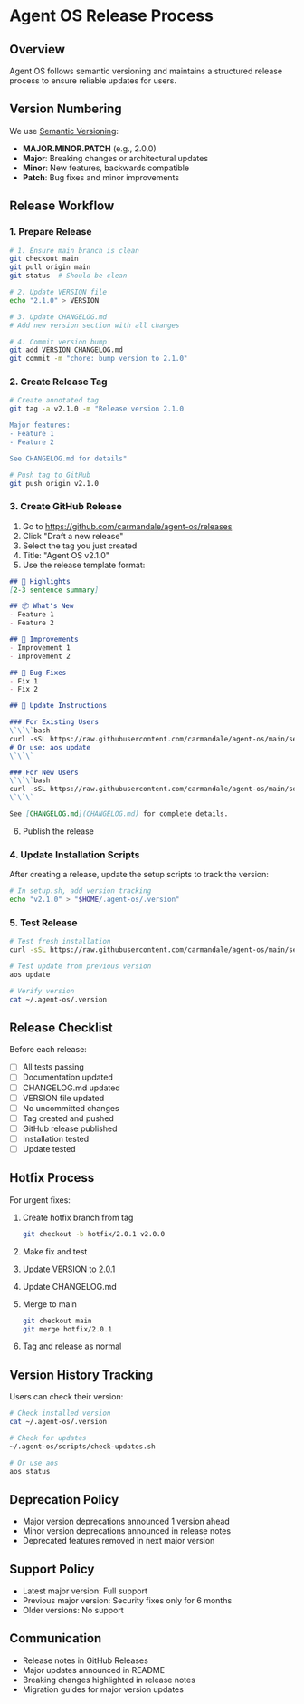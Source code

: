 # Agent OS Release Process

## Overview

Agent OS follows semantic versioning and maintains a structured release process to ensure reliable updates for users.

## Version Numbering

We use [Semantic Versioning](https://semver.org/):
- **MAJOR.MINOR.PATCH** (e.g., 2.0.0)
- **Major**: Breaking changes or architectural updates
- **Minor**: New features, backwards compatible
- **Patch**: Bug fixes and minor improvements

## Release Workflow

### 1. Prepare Release

```bash
# 1. Ensure main branch is clean
git checkout main
git pull origin main
git status  # Should be clean

# 2. Update VERSION file
echo "2.1.0" > VERSION

# 3. Update CHANGELOG.md
# Add new version section with all changes

# 4. Commit version bump
git add VERSION CHANGELOG.md
git commit -m "chore: bump version to 2.1.0"
```

### 2. Create Release Tag

```bash
# Create annotated tag
git tag -a v2.1.0 -m "Release version 2.1.0

Major features:
- Feature 1
- Feature 2

See CHANGELOG.md for details"

# Push tag to GitHub
git push origin v2.1.0
```

### 3. Create GitHub Release

1. Go to https://github.com/carmandale/agent-os/releases
2. Click "Draft a new release"
3. Select the tag you just created
4. Title: "Agent OS v2.1.0"
5. Use the release template format:

```markdown
## 🎯 Highlights
[2-3 sentence summary]

## 📦 What's New
- Feature 1
- Feature 2

## 🔧 Improvements
- Improvement 1
- Improvement 2

## 🐛 Bug Fixes
- Fix 1
- Fix 2

## 🔄 Update Instructions

### For Existing Users
\`\`\`bash
curl -sSL https://raw.githubusercontent.com/carmandale/agent-os/main/setup.sh | bash
# Or use: aos update
\`\`\`

### For New Users
\`\`\`bash
curl -sSL https://raw.githubusercontent.com/carmandale/agent-os/main/setup.sh | bash
\`\`\`

See [CHANGELOG.md](CHANGELOG.md) for complete details.
```

6. Publish the release

### 4. Update Installation Scripts

After creating a release, update the setup scripts to track the version:

```bash
# In setup.sh, add version tracking
echo "v2.1.0" > "$HOME/.agent-os/.version"
```

### 5. Test Release

```bash
# Test fresh installation
curl -sSL https://raw.githubusercontent.com/carmandale/agent-os/main/setup.sh | bash

# Test update from previous version
aos update

# Verify version
cat ~/.agent-os/.version
```

## Release Checklist

Before each release:

- [ ] All tests passing
- [ ] Documentation updated
- [ ] CHANGELOG.md updated
- [ ] VERSION file updated
- [ ] No uncommitted changes
- [ ] Tag created and pushed
- [ ] GitHub release published
- [ ] Installation tested
- [ ] Update tested

## Hotfix Process

For urgent fixes:

1. Create hotfix branch from tag
   ```bash
   git checkout -b hotfix/2.0.1 v2.0.0
   ```

2. Make fix and test

3. Update VERSION to 2.0.1

4. Update CHANGELOG.md

5. Merge to main
   ```bash
   git checkout main
   git merge hotfix/2.0.1
   ```

6. Tag and release as normal

## Version History Tracking

Users can check their version:
```bash
# Check installed version
cat ~/.agent-os/.version

# Check for updates
~/.agent-os/scripts/check-updates.sh

# Or use aos
aos status
```

## Deprecation Policy

- Major version deprecations announced 1 version ahead
- Minor version deprecations announced in release notes
- Deprecated features removed in next major version

## Support Policy

- Latest major version: Full support
- Previous major version: Security fixes only for 6 months
- Older versions: No support

## Communication

- Release notes in GitHub Releases
- Major updates announced in README
- Breaking changes highlighted in release notes
- Migration guides for major version updates